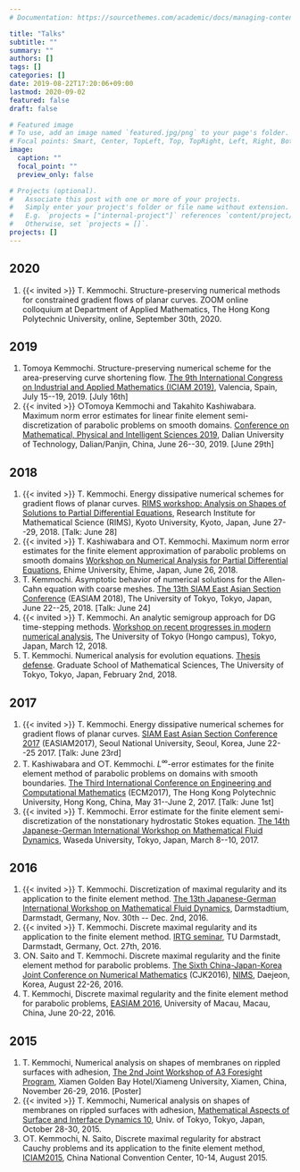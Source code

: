 ```yaml
---
# Documentation: https://sourcethemes.com/academic/docs/managing-content/

title: "Talks"
subtitle: ""
summary: ""
authors: []
tags: []
categories: []
date: 2019-08-22T17:20:06+09:00
lastmod: 2020-09-02
featured: false
draft: false

# Featured image
# To use, add an image named `featured.jpg/png` to your page's folder.
# Focal points: Smart, Center, TopLeft, Top, TopRight, Left, Right, BottomLeft, Bottom, BottomRight.
image:
  caption: ""
  focal_point: ""
  preview_only: false

# Projects (optional).
#   Associate this post with one or more of your projects.
#   Simply enter your project's folder or file name without extension.
#   E.g. `projects = ["internal-project"]` references `content/project/deep-learning/index.md`.
#   Otherwise, set `projects = []`.
projects: []
---
```


<div class="publication">

## 2020

1. {{< invited >}} 
T. Kemmochi. Structure-preserving numerical methods for constrained gradient flows
of planar curves.
ZOOM online colloquium at Department of Applied Mathematics, The Hong Kong Polytechnic University,
online, September 30th, 2020.


## 2019

1. Tomoya Kemmochi.
Structure-preserving numerical scheme for the area-preserving curve shortening flow.
[The 9th International Congress on Industrial and Applied Mathematics (ICIAM 2019)](https://iciam2019.org/),
Valencia, Spain, July 15--19, 2019. [July 16th]
1. {{< invited >}}
○Tomoya Kemmochi and Takahito Kashiwabara. 
Maximum norm error estimates for linear finite element semi-discretization of parabolic problems on smooth domains.
[Conference on Mathematical, Physical and Intelligent Sciences 2019](http://pjsci.dlut.edu.cn/info/1131/2181.htm),
Dalian University of Technology, Dalian/Panjin, China, June 26--30, 2019. [June 29th]


## 2018

1. {{< invited >}}
T. Kemmochi. Energy dissipative numerical schemes for gradient flows of planar curves.
[RIMS workshop: Analysis on Shapes of Solutions to
Partial Differential Equations](https://www.math.tohoku.ac.jp/research/2018/meeting/RIMS/program_e.pdf),
Research Institute for Mathematical Science (RIMS), Kyoto University, Kyoto, Japan, June 27--29, 2018. [Talk: June 28]
3. {{< invited >}}
T. Kashiwabara and ○T. Kemmochi.
Maximum norm error estimates for the finite element approximation of parabolic problems on smooth domains
[Workshop on Numerical Analysis for Partial Differential Equations](http://daisy.math.sci.ehime-u.ac.jp/kanseto-WS/),
Ehime University, Ehime, Japan, June 26, 2018.
4. T. Kemmochi. Asymptotic behavior of numerical solutions for the Allen-Cahn equation with coarse meshes.
[The 13th SIAM East Asian Section Conference](http://sr3.t.u-tokyo.ac.jp/EASIAM2018/) (EASIAM 2018),
The University of Tokyo, Tokyo, Japan, June 22--25, 2018.
[Talk: June 24]
6.  {{< invited >}}
T. Kemmochi. An analytic semigroup approach for DG time-stepping methods.
[Workshop on recent progresses in modern numerical analysis](http://www.sr3.t.u-tokyo.ac.jp/matsuo/?page_id=542&lang=en),
The University of Tokyo (Hongo campus), Tokyo, Japan, March 12, 2018.
10. T. Kemmochi. Numerical analysis for evolution equations.
[Thesis defense](http://www.ms.u-tokyo.ac.jp/seminar/2018/sem18-044.html).
Graduate School of Mathematical Sciences, The University of Tokyo, Tokyo, Japan,
February 2nd, 2018.


## 2017

1.  {{< invited >}}
T. Kemmochi. Energy dissipative numerical schemes for gradient flows of planar curves.
[SIAM East Asian Section Conference 2017](http://conference.math.snu.ac.kr/index.php?mid=EASIAM2017) (EASIAM2017),
Seoul National University, Seoul, Korea, June 22--25 2017.
[Talk: June 23rd]
8. T. Kashiwabara and ○T. Kemmochi.
$L^\infty$-error estimates for the finite element method of parabolic problems on domains with smooth boundaries.
[The Third International Conference on Engineering and Computational Mathematics](http://www.polyu.edu.hk/ama/events/conference/ECM2017/) (ECM2017),
The Hong Kong Polytechnic University, Hong Kong, China, May 31--June 2, 2017.
[Talk: June 1st]
10.  {{< invited >}}
T. Kemmochi. Error estimate for the finite element semi-discretization of the nonstationary hydrostatic Stokes equation.
[The 14th Japanese-German International Workshop on Mathematical Fluid Dynamics](http://www.japan-germany.sci.waseda.ac.jp/event/201703/),
Waseda University, Tokyo, Japan, March 8--10, 2017.


## 2016

1.  {{< invited >}}
T. Kemmochi. Discretization of maximal regularity and its application to the finite element method.
[The 13th Japanese-German International Workshop on Mathematical Fluid Dynamics](http://www.mathematik.tu-darmstadt.de/~igk/japanesegermanworkshop2016/),
Darmstadtium, Darmstadt, Germany, Nov. 30th -- Dec. 2nd, 2016.
4.  {{< invited >}}
T. Kemmochi. Discrete maximal regularity and its application to the finite element method.
[IRTG seminar](http://www.mathematik.tu-darmstadt.de/~igk/seminars.php),
TU Darmstadt, Darmstadt, Germany, Oct. 27th, 2016.
8. ○N. Saito and T. Kemmochi.
Discrete maximal regularity and the finite element method for parabolic problems.
[The Sixth China-Japan-Korea Joint Conference on Numerical Mathematics](https://camp.nims.re.kr/activities/eventpages/?id=207728&action=overview) (CJK2016),
[NIMS](https://www.nims.re.kr/eng/index), Daejeon, Korea, August 22-26, 2016.
9. T. Kemmochi, Discrete maximal regularity and the finite element method for parabolic problems, [EASIAM 2016](http://161.64.198.10/EASIAM2016/), University of Macau, Macau, China, June 20-22, 2016.


## 2015

1. T. Kemmochi, Numerical analysis on shapes of membranes on rippled surfaces with adhesion,
[The 2nd Joint Workshop of A3 Foresight Program](http://www.wpi-aimr.tohoku.ac.jp/mathematics_unit/A3foresight_en/workshop/20151126-29.html),
Xiamen Golden Bay Hotel/Xiameng University, Xiamen, China, November 26-29, 2016.
[Poster]
4.  {{< invited >}}
T. Kemmochi, Numerical analysis on shapes of membranes on rippled surfaces with adhesion, [Mathematical Aspects of Surface and Interface Dynamics 10](http://www.ms.u-tokyo.ac.jp/~labgiga/conf_etc_info/sympo_mdv15/sympo_mdv15_hp.html), Univ. of Tokyo, Tokyo, Japan, October 28-30, 2015.
7.  ○T. Kemmochi, N. Saito, Discrete maximal regularity for abstract Cauchy problems and its application to the finite element method, [ICIAM2015](http://www.iciam2015.cn/), China National Convention Center, 10-14, August 2015.


</div>